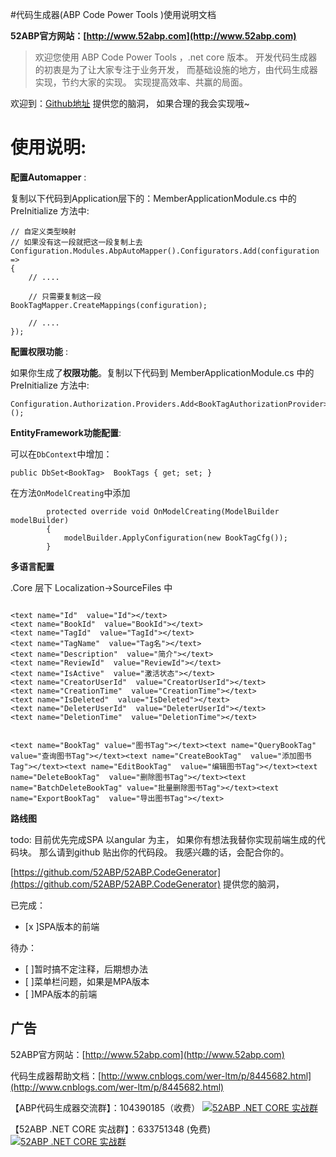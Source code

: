 
#代码生成器(ABP Code Power Tools )使用说明文档

**52ABP官方网站：[http://www.52abp.com](http://www.52abp.com)**

>欢迎您使用 ABP Code Power Tools ，.net core 版本。
开发代码生成器的初衷是为了让大家专注于业务开发，
而基础设施的地方，由代码生成器实现，节约大家的实现。
实现提高效率、共赢的局面。

欢迎到：[Github地址](https://github.com/52ABP/52ABP.CodeGenerator) 提供您的脑洞，
如果合理的我会实现哦~

# 使用说明:

**配置Automapper** :

复制以下代码到Application层下的：MemberApplicationModule.cs
中的 PreInitialize 方法中:

```
// 自定义类型映射
// 如果没有这一段就把这一段复制上去
Configuration.Modules.AbpAutoMapper().Configurators.Add(configuration =>
{
    // ....

    // 只需要复制这一段
BookTagMapper.CreateMappings(configuration);

    // ....
});

```

**配置权限功能**  :

如果你生成了**权限功能**。复制以下代码到 MemberApplicationModule.cs
中的 PreInitialize 方法中:

```
Configuration.Authorization.Providers.Add<BookTagAuthorizationProvider>();

```

**EntityFramework功能配置**:

可以在```DbContext```中增加：

 ```
public DbSet<BookTag>  BookTags { get; set; }

 ```

在方法```OnModelCreating```中添加

```
        protected override void OnModelCreating(ModelBuilder modelBuilder)
        {
            modelBuilder.ApplyConfiguration(new BookTagCfg());
        }

```


**多语言配置**  

.Core 层下 Localization->SourceFiles 中

```

<text name="Id"  value="Id"></text>
<text name="BookId"  value="BookId"></text>
<text name="TagId"  value="TagId"></text>
<text name="TagName"  value="Tag名"></text>
<text name="Description"  value="简介"></text>
<text name="ReviewId"  value="ReviewId"></text>
<text name="IsActive"  value="激活状态"></text>
<text name="CreatorUserId"  value="CreatorUserId"></text>
<text name="CreationTime"  value="CreationTime"></text>
<text name="IsDeleted"  value="IsDeleted"></text>
<text name="DeleterUserId"  value="DeleterUserId"></text>
<text name="DeletionTime"  value="DeletionTime"></text>


<text name="BookTag" value="图书Tag"></text><text name="QueryBookTag"  value="查询图书Tag"></text><text name="CreateBookTag"  value="添加图书Tag"></text><text name="EditBookTag"  value="编辑图书Tag"></text><text name="DeleteBookTag"  value="删除图书Tag"></text><text name="BatchDeleteBookTag" value="批量删除图书Tag"></text><text name="ExportBookTag"  value="导出图书Tag"></text>                             

```




 **路线图**

todo: 目前优先完成SPA 以angular 为主，
如果你有想法我替你实现前端生成的代码块。
那么请到github 贴出你的代码段。
我感兴趣的话，会配合你的。

[https://github.com/52ABP/52ABP.CodeGenerator](https://github.com/52ABP/52ABP.CodeGenerator) 提供您的脑洞，

已完成：
- [x ]SPA版本的前端

待办：
- [ ]暂时搞不定注释，后期想办法
- [ ]菜单栏问题，如果是MPA版本
- [ ]MPA版本的前端
## 广告

52ABP官方网站：[http://www.52abp.com](http://www.52abp.com)

代码生成器帮助文档：[http://www.cnblogs.com/wer-ltm/p/8445682.html](http://www.cnblogs.com/wer-ltm/p/8445682.html)

【ABP代码生成器交流群】：104390185（收费）
[![52ABP .NET CORE 实战群](http://pub.idqqimg.com/wpa/images/group.png)](http://shang.qq.com/wpa/qunwpa?idkey=3f301fa3101d3201c391aba77803b523fcc53e59d0c68e6eeb9a79336c366d92)

【52ABP .NET CORE 实战群】：633751348 (免费)
[![52ABP .NET CORE 实战群](http://pub.idqqimg.com/wpa/images/group.png)](https://jq.qq.com/?_wv=1027&k=5pWtBvu)
